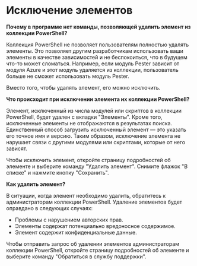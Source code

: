 # Исключение элементов

**Почему в программе нет команды, позволяющей удалить элемент из коллекции PowerShell?**

Коллекция PowerShell не позволяет пользователям полностью удалять элементы. Это позволяет другим разработчикам использовать ваши элементы в качестве зависимостей и не беспокоиться, что в будущем что-то может сломаться. Например, если модуль Pester зависит от модуля Azure и этот модуль удаляется из коллекции, пользователь больше не сможет использовать модуль Pester.

Вместо того, чтобы удалять элемент, его можно исключить.

**Что происходит при исключении элемента их коллекции PowerShell?**

Элемент, исключенный из числа модулей или скриптов в коллекции PowerShell, будет удален с вкладки "Элементы".
Кроме того, исключенные элементы не отображаются в результатах поиска.
Единственный способ загрузить исключенный элемент — это указать его точное имя и версию.
Таким образом, исключение элемента не нарушает связи с другими модулями или скриптами, которые от него зависят.

Чтобы исключить элемент, откройте страницу подробностей об элементе и выберите команду "Удалить элемент". Снимите флажок "В списке" и нажмите кнопку "Сохранить".

**Как удалить элемент?**

В ситуации, когда элемент необходимо удалить, обратитесь к администраторам коллекции PowerShell.
Удаление элементов будет оправдано в следующих случаях:
- Проблемы с нарушением авторских прав.
- Элементы содержат потенциально вредоносное содержимое.
- Элемент содержит конфиденциальные данные.

Чтобы отправить запрос об удалении элементов администраторам коллекции PowerShell, откройте страницу подробностей об элементе и выберите команду "Обратиться в службу поддержки".  




<!--HONumber=Aug16_HO3-->


